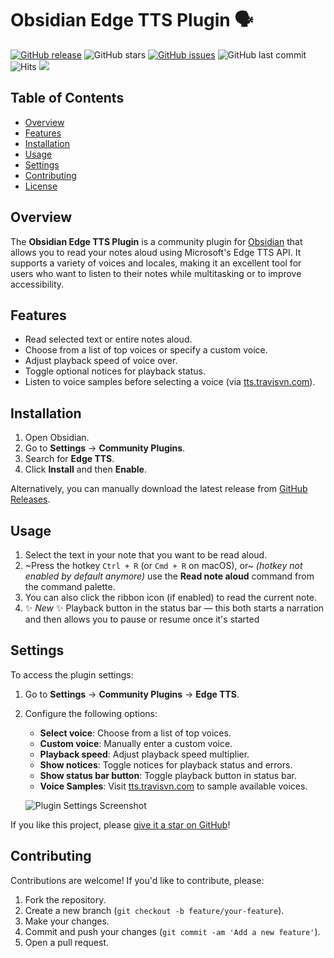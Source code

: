 # Obsidian Edge TTS Plugin 🗣️

[![GitHub release](https://img.shields.io/github/v/release/travisvn/obsidian-edge-tts)](https://github.com/travisvn/obsidian-edge-tts/releases)
![GitHub stars](https://img.shields.io/github/stars/travisvn/obsidian-edge-tts?style=social)
[![GitHub issues](https://img.shields.io/github/issues/travisvn/obsidian-edge-tts)](https://github.com/travisvn/obsidian-edge-tts/issues)
![GitHub last commit](https://img.shields.io/github/last-commit/travisvn/obsidian-edge-tts?color=red)
![Hits](https://hits.seeyoufarm.com/api/count/incr/badge.svg?url=https%3A%2F%2Fgithub.com%2Ftravisvn%2Fobsidian-edge-tts&count_bg=%2379C83D&title_bg=%23555555&icon=&icon_color=%23E7E7E7&title=hits&edge_flat=false)
[![](https://img.shields.io/static/v1?label=Sponsor&message=%E2%9D%A4&logo=GitHub&color=%23fe8e86)](https://img.shields.io/github/sponsors/travisvn)

## Table of Contents

- [Overview](#overview)
- [Features](#features)
- [Installation](#installation)
- [Usage](#usage)
- [Settings](#settings)
- [Contributing](#contributing)
- [License](#license)

## Overview

The **Obsidian Edge TTS Plugin** is a community plugin for [Obsidian](https://obsidian.md/) that allows you to read your notes aloud using Microsoft's Edge TTS API. It supports a variety of voices and locales, making it an excellent tool for users who want to listen to their notes while multitasking or to improve accessibility.

## Features

- Read selected text or entire notes aloud.
- Choose from a list of top voices or specify a custom voice.
- Adjust playback speed of voice over.
- Toggle optional notices for playback status.
- Listen to voice samples before selecting a voice (via [tts.travisvn.com](https://tts.travisvn.com)).

## Installation

1. Open Obsidian.
2. Go to **Settings** → **Community Plugins**.
3. Search for **Edge TTS**.
4. Click **Install** and then **Enable**.

Alternatively, you can manually download the latest release from [GitHub Releases](https://github.com/travisvn/obsidian-edge-tts/releases).

## Usage

1. Select the text in your note that you want to be read aloud.
2. ~Press the hotkey `Ctrl + R` (or `Cmd + R` on macOS), or~ _(hotkey not enabled by default anymore)_ use the **Read note aloud** command from the command palette.
3. You can also click the ribbon icon (if enabled) to read the current note.
4. ✨ _New_ ✨ Playback button in the status bar — this both starts a narration and then allows you to pause or resume once it's started

## Settings

To access the plugin settings:

1. Go to **Settings** → **Community Plugins** → **Edge TTS**.
2. Configure the following options:
   - **Select voice**: Choose from a list of top voices.
   - **Custom voice**: Manually enter a custom voice.
   - **Playback speed**: Adjust playback speed multiplier.
   - **Show notices**: Toggle notices for playback status and errors.
   - **Show status bar button**: Toggle playback button in status bar.
   - **Voice Samples**: Visit [tts.travisvn.com](https://tts.travisvn.com) to sample available voices.
   
   ![Plugin Settings Screenshot](https://utfs.io/f/MMMHiQ1TQaBoL9dM8ZtESTPZ2dEUjVzlDx8yBibtqOcIs46M)

If you like this project, please [give it a star on GitHub](https://github.com/travisvn/obsidian-edge-tts)!

## Contributing

Contributions are welcome! If you'd like to contribute, please:

1. Fork the repository.
2. Create a new branch (`git checkout -b feature/your-feature`).
3. Make your changes.
4. Commit and push your changes (`git commit -am 'Add a new feature'`).
5. Open a pull request.
